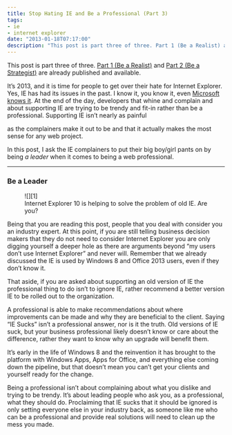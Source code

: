 ```yaml
---
title: Stop Hating IE and Be a Professional (Part 3)
tags:
- ie
- internet explorer
date: "2013-01-18T07:17:00"
description: "This post is part three of three. Part 1 (Be a Realist) and Part 2 (Be a Strategist) are already published and available."
---
```


[1]: ie10_logo.png

This post is part three of three. [Part 1 (Be a Realist)](http://www.davidwesst.com/stop-hating-ie-and-be-a-professional-part-1) and [Part 2 (Be a Strategist)](http://www.davidwesst.com/stop-hating-ie-and-be-a-professional-part-2) are already published and available.

It’s 2013, and it is time for people to get over their hate for Internet Explorer. Yes, IE has had its issues in the past. I know it, you know it, even [Microsoft knows it](http://www.ie6countdown.com/). At the end of the day, developers that whine and complain and about supporting IE are trying to be trendy and fit-in rather than be a professional. Supporting IE isn’t nearly as painful 

as the complainers make it out to be and that it actually makes the most sense for any web project. 

In this post, I ask the IE complainers to put their big boy/girl pants on by being _a leader_ when it comes to being a web professional. 

* * *

### Be a Leader

<figure>  
![][1]
<figcaption>Internet Explorer 10 is helping to solve the problem of old IE. Are you?</figcaption>  
</figure>

Being that you are reading this post, people that you deal with consider you an industry expert. At this point, if you are still telling business decision makers that they do not need to consider Internet Explorer you are only digging yourself a deeper hole as there are arguments beyond “my users don’t use Internet Explorer” and never will. Remember that we already discussed the IE is used by Windows 8 and Office 2013 users, even if they don’t know it.

That aside, if you are asked about supporting an old version of IE the professional thing to do isn’t to ignore IE, rather recommend a better version IE to be rolled out to the organization. 

A professional is able to make recommendations about where improvements can be made and why they are beneficial to the client. Saying “IE Sucks” isn’t a professional answer, nor is it the truth. Old versions of IE suck, but your business professional likely doesn’t know or care about the difference, rather they want to know why an upgrade will benefit them. 

It’s early in the life of Windows 8 and the reinvention it has brought to the platform with Windows Apps, Apps for Office, and everything else coming down the pipeline, but that doesn’t mean you can’t get your clients and yourself ready for the change.  

Being a professional isn’t about complaining about what you dislike and trying to be trendy. It’s about leading people who ask you, as a professional, what they should do. Proclaiming that IE sucks that it should be ignored is only setting everyone else in your industry back, as someone like me who can be a professional and provide real solutions will need to clean up the mess you made. 